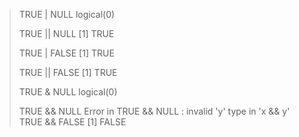 > TRUE | NULL
logical(0)
> 
> TRUE || NULL
[1] TRUE
> 
> TRUE | FALSE
[1] TRUE
> 
> TRUE || FALSE
[1] TRUE
> 
> TRUE & NULL
logical(0)
> 
> TRUE && NULL
Error in TRUE && NULL : invalid 'y' type in 'x && y'
> TRUE && FALSE
[1] FALSE